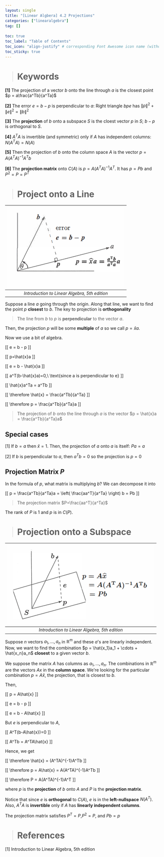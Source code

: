 ```yaml
---
layout: single
title: "[Linear Algbera] 4.2 Projections"
categories: ["linearalgebra"]
tag: []

toc: true
toc_label: "Table of Contents"
toc_icon: "align-justify" # corresponding Font Awesome icon name (without fa prefix)
toc_sticky: true
---
```


> # Keywords

**[1]** The projection of a vector $b$ onto the line through $a$ is the closest point $p = a\frac{a^Tb}{a^Ta}$

**[2]** The error $e = b - p$ is perpendicular to $a$: Right triangle $bpe$ has $\lVert p \rVert^2 + \lVert e \rVert^2 = \lVert b \rVert^2$

**[3]** The **projection** of $b$ onto a subspace $S$ is the cloest vector $p$ in $S$; $b-p$ is orthogonal to $S$.

**[4]** $A^TA$ is invertible (and symmetric) only if $A$ has independent columns: $N(A^TA)=N(A)$

**[5]** Then the projection of $b$ onto the column space $A$ is the vector $p = A(A^TA)^{-1}A^Tb$

**[6]** The **projection matrix** onto $C(A)$ is $p=A(A^TA)^{-1}A^T$. It has $p=Pb$ and $P^2=P=P^T$

> # Project onto a Line

|         ![joint](../../../assets/images/MATH/linearalgebra/ch4_2.png)         |
| :-------------------------------------------: |
| _Introduction to Linear Algebra, 5th edition_ |

Suppose a line $a$ going through the origin. Along that line, we want to find the point $p$ **closest** to $b$. The key to projection is **orthogonality**

> The line from $b$ to $p$ is **perpendicular** to the vector $a$.

Then, the projection $p$ will be some **multiple** of $a$ so we call $p=\hat{x}a$.

Now we use a bit of algebra.

\[[ e = b - p \]]

\[[ p=\hat{x}a \]]

\[[ e = b - \hat{x}a \]]

\[[ a^T(b-\hat{x}a)=0,\ \text{since a is perpendicular to e} \]]

\[[ \hat{x}a^Ta = a^Tb \]]

\[[ \therefore \hat{x} = \frac{a^Tb}{a^Ta} \]]

\[[ \therefore p = \frac{a^Tb}{a^Ta}a \]]

> The projection of $b$ onto the line through $a$ is the vector $p = \hat{x}a = \frac{a^Tb}{a^Ta}a$

## Special cases

[1] If $b=a$ then $\hat{x}=1$. Then, the projection of $a$ onto $a$ is itself: $Pa=a$

[2] If $b$ is perpendicular to $a$, then $a^Tb=0$ so the projection is $p=0$

## Projection Matrix $P$

In the formula of $p$, what matrix is multiplying $b$? We can decompose it into

\[[ p = \frac{a^Tb}{a^Ta}a = \left( \frac{aa^T}{a^Ta} \right) b = Pb \]]

> The projection matrix $P=\frac{aa^T}{a^Ta}$

The rank of $P$ is $1$ and $p$ is in $C(P)$.

> # Projection onto a Subspace

|         ![joint](../../../assets/images/MATH/linearalgebra/ch4_3.png)         |
| :-------------------------------------------: |
| _Introduction to Linear Algebra, 5th edition_ |

Suppose $n$ vectors $a_1,...,a_n$ in $\mathbb{R}^m$ and these $a$'s are linearly independent. Now, we want to find the combination $p = \hat{x_1}a_1 + \cdots + \hat{x_n}a_n$ **closest** to a given vector $b$.

We suppose the matrix $A$ has columns as $a_1,...,a_n$. The combinations in $\mathbb{R}^m$ are the vectors $Ax$ in the **column space**. We're looking for the particular combination $p = A\hat{x}$, the projection, that is closest to $b$.

Then,

\[[ p = A\hat{x} \]]

\[[ e = b - p \]]

\[[ e = b - A\hat{x} \]]

But $e$ is perpendicular to $A$,

\[[ A^T(b-A\hat{x})=0 \]]

\[[ A^Tb = A^TA\hat{x} \]]

Hence, we get

\[[ \therefore \hat{x} = (A^TA)^{-1}A^Tb \]]

\[[ \therefore p = A\hat{x} = A(A^TA)^{-1}A^Tb \]]

\[[ \therefore P = A(A^TA)^{-1}A^T \]]

where $p$ is the **projection** of $b$ onto $A$ and $P$ is the **projection matrix**.

Notice that since $e$ is **orthogonal** to $C(A)$, $e$ is in the **left-nullspace** $N(A^T)$. Also, $A^TA$ is **invertible** only if $A$ has **linearly independent columns**.

The projection matrix satisfies $P^T=P$,$P^2=P$, and $Pb=p$

> # References

[1] Introduction to Linear Algebra, 5th edition
